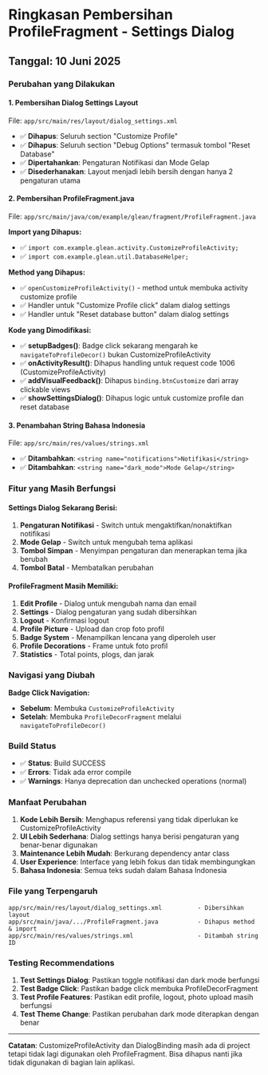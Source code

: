# Ringkasan Pembersihan ProfileFragment - Settings Dialog

## Tanggal: 10 Juni 2025

### Perubahan yang Dilakukan

#### 1. **Pembersihan Dialog Settings Layout** 
File: `app/src/main/res/layout/dialog_settings.xml`
- ✅ **Dihapus**: Seluruh section "Customize Profile" 
- ✅ **Dihapus**: Seluruh section "Debug Options" termasuk tombol "Reset Database"
- ✅ **Dipertahankan**: Pengaturan Notifikasi dan Mode Gelap
- ✅ **Disederhanakan**: Layout menjadi lebih bersih dengan hanya 2 pengaturan utama

#### 2. **Pembersihan ProfileFragment.java**
File: `app/src/main/java/com/example/glean/fragment/ProfileFragment.java`

**Import yang Dihapus:**
- ✅ `import com.example.glean.activity.CustomizeProfileActivity;`
- ✅ `import com.example.glean.util.DatabaseHelper;`

**Method yang Dihapus:**
- ✅ `openCustomizeProfileActivity()` - method untuk membuka activity customize profile
- ✅ Handler untuk "Customize Profile click" dalam dialog settings
- ✅ Handler untuk "Reset database button" dalam dialog settings

**Kode yang Dimodifikasi:**
- ✅ **setupBadges()**: Badge click sekarang mengarah ke `navigateToProfileDecor()` bukan CustomizeProfileActivity
- ✅ **onActivityResult()**: Dihapus handling untuk request code 1006 (CustomizeProfileActivity)
- ✅ **addVisualFeedback()**: Dihapus `binding.btnCustomize` dari array clickable views
- ✅ **showSettingsDialog()**: Dihapus logic untuk customize profile dan reset database

#### 3. **Penambahan String Bahasa Indonesia**
File: `app/src/main/res/values/strings.xml`
- ✅ **Ditambahkan**: `<string name="notifications">Notifikasi</string>`
- ✅ **Ditambahkan**: `<string name="dark_mode">Mode Gelap</string>`

### Fitur yang Masih Berfungsi

#### Settings Dialog Sekarang Berisi:
1. **Pengaturan Notifikasi** - Switch untuk mengaktifkan/nonaktifkan notifikasi
2. **Mode Gelap** - Switch untuk mengubah tema aplikasi
3. **Tombol Simpan** - Menyimpan pengaturan dan menerapkan tema jika berubah
4. **Tombol Batal** - Membatalkan perubahan

#### ProfileFragment Masih Memiliki:
1. **Edit Profile** - Dialog untuk mengubah nama dan email
2. **Settings** - Dialog pengaturan yang sudah dibersihkan
3. **Logout** - Konfirmasi logout
4. **Profile Picture** - Upload dan crop foto profil
5. **Badge System** - Menampilkan lencana yang diperoleh user
6. **Profile Decorations** - Frame untuk foto profil
7. **Statistics** - Total points, plogs, dan jarak

### Navigasi yang Diubah

**Badge Click Navigation:**
- **Sebelum**: Membuka `CustomizeProfileActivity`
- **Setelah**: Membuka `ProfileDecorFragment` melalui `navigateToProfileDecor()`

### Build Status
- ✅ **Status**: Build SUCCESS
- ✅ **Errors**: Tidak ada error compile
- ✅ **Warnings**: Hanya deprecation dan unchecked operations (normal)

### Manfaat Perubahan

1. **Kode Lebih Bersih**: Menghapus referensi yang tidak diperlukan ke CustomizeProfileActivity
2. **UI Lebih Sederhana**: Dialog settings hanya berisi pengaturan yang benar-benar digunakan
3. **Maintenance Lebih Mudah**: Berkurang dependency antar class
4. **User Experience**: Interface yang lebih fokus dan tidak membingungkan
5. **Bahasa Indonesia**: Semua teks sudah dalam Bahasa Indonesia

### File yang Terpengaruh

```
app/src/main/res/layout/dialog_settings.xml          - Dibersihkan layout
app/src/main/java/.../ProfileFragment.java           - Dihapus method & import
app/src/main/res/values/strings.xml                  - Ditambah string ID
```

### Testing Recommendations

1. **Test Settings Dialog**: Pastikan toggle notifikasi dan dark mode berfungsi
2. **Test Badge Click**: Pastikan badge click membuka ProfileDecorFragment
3. **Test Profile Features**: Pastikan edit profile, logout, photo upload masih berfungsi
4. **Test Theme Change**: Pastikan perubahan dark mode diterapkan dengan benar

---
**Catatan**: CustomizeProfileActivity dan DialogBinding masih ada di project tetapi tidak lagi digunakan oleh ProfileFragment. Bisa dihapus nanti jika tidak digunakan di bagian lain aplikasi.
